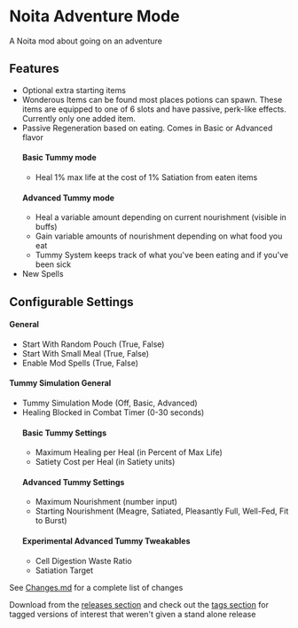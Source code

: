 # Noita Adventure Mode
A Noita mod about going on an adventure

## Features
*  Optional extra starting items
*  Wonderous Items can be found most places potions can spawn. These items are equipped to one of 6 slots and have passive, perk-like effects. Currently only one added item.
*  Passive Regeneration based on eating. Comes in Basic or Advanced flavor
    #### Basic Tummy mode
    *  Heal 1% max life at the cost of 1% Satiation from eaten items
    #### Advanced Tummy mode
    *  Heal a variable amount depending on current nourishment (visible in buffs)
    *  Gain variable amounts of nourishment depending on what food you eat
    *  Tummy System keeps track of what you've been eating and if you've been sick
*  New Spells

## Configurable Settings
#### General
*  Start With Random Pouch (True, False)
*  Start With Small Meal (True, False)
*  Enable Mod Spells (True, False)
  #### Tummy Simulation General
  *  Tummy Simulation Mode (Off, Basic, Advanced)
  *  Healing Blocked in Combat Timer (0-30 seconds)
     #### Basic Tummy Settings
     *  Maximum Healing per Heal (in Percent of Max Life)
     *  Satiety Cost per Heal (in Satiety units)
     #### Advanced Tummy Settings
     *  Maximum Nourishment (number input)
     *  Starting Nourishment (Meagre, Satiated, Pleasantly Full, Well-Fed, Fit to Burst)
     #### Experimental Advanced Tummy Tweakables
     *  Cell Digestion Waste Ratio
     *  Satiation Target

See [Changes.md](https://github.com/Crunchepillar/noita-AdventureMode/blob/master/Docs/Changes.md) for a complete list of changes

Download from the [releases section](https://github.com/Crunchepillar/noita-AdventureMode/releases) and check out the [tags section](https://github.com/Crunchepillar/noita-AdventureMode/tags) for tagged versions of interest that weren't given a stand alone release
